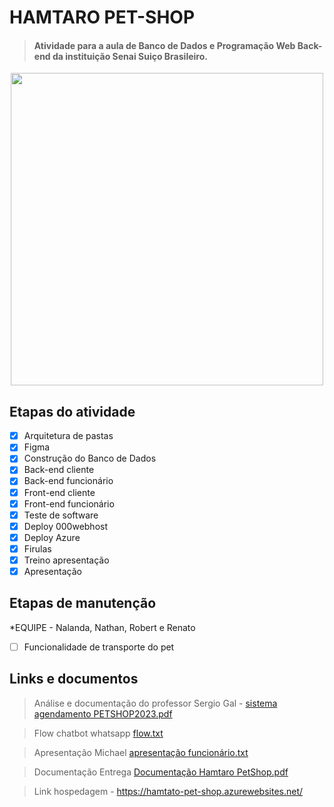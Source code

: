 # HAMTARO PET-SHOP

> #### Atividade para  a aula de Banco de Dados e Programação Web Back-end da instituição Senai Suiço Brasileiro. 

<p align="center">
  <img width="500"src="https://cdn.dribbble.com/users/662463/screenshots/3935616/media/fa433a19c08e228ae7649998ee2a9230.gif">
</p>


## Etapas do atividade 

- [x] Arquitetura de pastas
- [x] Figma
- [x] Construção do Banco de Dados
- [x] Back-end cliente 
- [x] Back-end funcionário
- [x] Front-end cliente 
- [x] Front-end funcionário 
- [x] Teste de software
- [x] Deploy 000webhost
- [x] Deploy Azure
- [x] Firulas 
- [x] Treino apresentação 
- [x] Apresentação 

## Etapas de manutenção
*EQUIPE - Nalanda, Nathan, Robert e Renato

- [ ] Funcionalidade de transporte do pet



## Links e documentos

>  Análise e documentação do professor Sergio Gal - [sistema agendamento PETSHOP2023.pdf](https://github.com/michaelsalmeida/Pet-Shop/files/11353732/sistema.agendamento.PETSHOP2023.pdf)

> Flow chatbot whatsapp [flow.txt](https://github.com/michaelsalmeida/Pet-Shop/files/11363856/flow.txt)

> Apresentação Michael [apresentação funcionário.txt](https://github.com/michaelsalmeida/Pet-Shop/files/11413590/apresentacao.funcionario.txt)

> Documentação Entrega [Documentação Hamtaro PetShop.pdf](https://github.com/michaelsalmeida/Pet-Shop/files/11423093/Documentacao.Hamtaro.PetShop.pdf)

> Link hospedagem - https://hamtato-pet-shop.azurewebsites.net/







